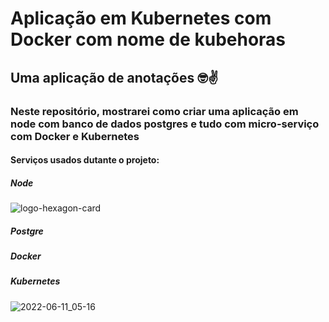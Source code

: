 # Aplicação em Kubernetes com Docker com nome de kubehoras 
## Uma aplicação de anotações  🤓✌️




### Neste repositório, mostrarei como criar uma aplicação em node com banco de dados postgres e tudo com micro-serviço com Docker e Kubernetes
#### Serviços usados dutante o projeto:

##### Node
![logo-hexagon-card](https://user-images.githubusercontent.com/102867453/173179839-e9768755-6185-4abc-9957-ab0986cceb10.png)
##### Postgre
##### Docker
##### Kubernetes

![2022-06-11_05-16](https://user-images.githubusercontent.com/102867453/173179743-1963d817-9832-4fe4-af3f-f664a191a566.jpeg)
